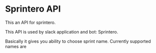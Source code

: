 # Sprintero API

This an API for sprintero.

This API is used by slack application and bot: Sprintero.

Basically it gives you ability to choose sprint name.
Currently supported names are 